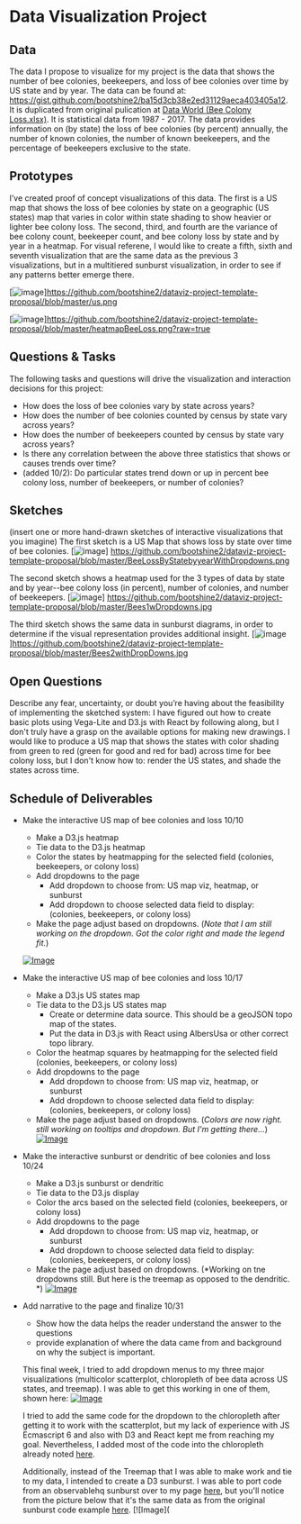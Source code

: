 # Data Visualization Project

## Data

The data I propose to visualize for my project is the data that shows the number of bee colonies, beekeepers, and loss of bee colonies over time by US state and by year. The data can be found at: https://gist.github.com/bootshine2/ba15d3cb38e2ed31129aeca403405a12. It is duplicated from original pulication at [Data World (Bee Colony Loss.xlsx)](https://data.world/finley/bee-colony-statistical-data-from-1987-2017/workspace/file?filename=Bee+Colony+Loss.xlsx). It is statistical data from 1987 - 2017. The data provides information on (by state) the loss of bee colonies (by percent) annually, the number of known colonies, the number of known beekeepers, and the percentage of beekeepers exclusive to the state.

## Prototypes

I’ve created proof of concept visualizations of this data. The first is a US map that shows the loss of bee colonies by state on a geographic (US states) map that varies in color within state shading to show heavier or lighter bee colony loss. The second, third, and fourth are the variance of bee colony count, beekeeper count, and bee colony loss by state and by year in a heatmap. For visual referene, I would like to create a fifth, sixth and seventh visualization that are the same data as the previous 3 visualizations, but in a multitiered sunburst visualization, in order to see if any patterns better emerge there.

[![image](https://github.com/bootshine2/dataviz-project-template-proposal/blob/master/us.png)]https://github.com/bootshine2/dataviz-project-template-proposal/blob/master/us.png

[![image](https://github.com/bootshine2/dataviz-project-template-proposal/blob/master/heatmapBeeLoss.png?raw=true)]https://github.com/bootshine2/dataviz-project-template-proposal/blob/master/heatmapBeeLoss.png?raw=true

## Questions & Tasks

The following tasks and questions will drive the visualization and interaction decisions for this project:

 * How does the loss of bee colonies vary by state across years?
 * How does the number of bee colonies counted by census by state vary across years?
 * How does the number of beekeepers counted by census by state vary across years?
 * Is there any correlation between the above three statistics that shows or causes trends over time?
 * (added 10/2): Do particular states trend down or up in percent bee colony loss, number of beekeepers, or number of colonies?

## Sketches

(insert one or more hand-drawn sketches of interactive visualizations that you imagine)
The first sketch is a US Map that shows loss by state over time of bee colonies.
[![image](https://github.com/bootshine2/dataviz-project-template-proposal/blob/master/BeeLossByStatebyyearWithDropdowns.png)]
https://github.com/bootshine2/dataviz-project-template-proposal/blob/master/BeeLossByStatebyyearWithDropdowns.png

The second sketch shows a heatmap used for the 3 types of data by state and by year--bee colony loss (in percent), number of colonies, and number of beekeepers.
[![image](https://github.com/bootshine2/dataviz-project-template-proposal/blob/master/Bees1wDropdowns.jpg)]
https://github.com/bootshine2/dataviz-project-template-proposal/blob/master/Bees1wDropdowns.jpg

The third sketch shows the same data in sunburst diagrams, in order to determine if the visual representation provides additional insight.
[![image](https://github.com/bootshine2/dataviz-project-template-proposal/blob/master/Bees2withDropDowns.jpg)]https://github.com/bootshine2/dataviz-project-template-proposal/blob/master/Bees2withDropDowns.jpg


## Open Questions

Describe any fear, uncertainty, or doubt you’re having about the feasibility of implementing the sketched system: I have figured out how to create basic plots using Vega-Lite and D3.js with React by following along, but I don't truly have a grasp on the available options for making new drawings. I would like to produce a US map that shows the states with color shading from green to red (green for good and red for bad) across time for bee colony loss, but I don't know how to: render the US states, and shade the states across time.

## Schedule of Deliverables

* Make the interactive US map of bee colonies and loss 10/10
  * Make a D3.js heatmap
  * Tie data to the D3.js heatmap
  * Color the states by heatmapping for the selected field (colonies, beekeepers, or colony loss)
  * Add dropdowns to the page
    * Add dropdown to choose from: US map viz, heatmap, or sunburst
    * Add dropdown to choose selected data field to display: (colonies, beekeepers, or colony loss)
  * Make the page adjust based on dropdowns.
  (*Note that I am still working on the dropdown. Got the color right and made the legend fit.*)
  
  [![Image](https://github.com/bootshine2/dataviz-project-template-proposal/blob/master/bee%20loss%20by%20year%202.PNG)](https://beta.vizhub.com/bootshine2/1ab048f3d6b14f91869d618fe70f1eb2?mode=full)

* Make the interactive US map of bee colonies and loss 10/17
  * Make a D3.js US states map
  * Tie data to the D3.js US states map
    * Create or determine data source. This should be a geoJSON topo map of the states.
    * Put the data in D3.js with React using AlbersUsa or other correct topo library.
  * Color the heatmap squares by heatmapping for the selected field (colonies, beekeepers, or colony loss)
  * Add dropdowns to the page
    * Add dropdown to choose from: US map viz, heatmap, or sunburst
    * Add dropdown to choose selected data field to display: (colonies, beekeepers, or colony loss)
  * Make the page adjust based on dropdowns.
  (*Colors are now right. still working on tooltips and dropdown. But I'm getting there...*)
  [![Image](https://github.com/bootshine2/dataviz-project-template-proposal/blob/master/bee%20loss%20cloropleth.png)](https://beta.vizhub.com/bootshine2/daf80e80faf54d67a61de8f53e55506e?edit=files&file=index.js&mode=full)
  
* Make the interactive sunburst or dendritic of bee colonies and loss 10/24
  * Make a D3.js sunburst or dendritic
  * Tie data to the D3.js display
  * Color the arcs based on the selected field (colonies, beekeepers, or colony loss)
  * Add dropdowns to the page
    * Add dropdown to choose from: US map viz, heatmap, or sunburst
    * Add dropdown to choose selected data field to display: (colonies, beekeepers, or colony loss)
  * Make the page adjust based on dropdowns.
  (*Working on tne dropdowns still. But here is the treemap as opposed to the dendritic. *)
  [![Image](https://github.com/bootshine2/dataviz-project-template-proposal/blob/master/treemap.png)](https://beta.vizhub.com/bootshine2/ada11d6edcc44b5ca57297f6c2acc879?edit=files&file=index.html&mode=full)
  
* Add narrative to the page and finalize 10/31
  * Show how the data helps the reader understand the answer to the questions
  * provide explanation of where the data came from and background on why the subject is important.
  
  This final week, I tried to add dropdown menus to my three major visualizations (multicolor scatterplot, chloropleth of bee data across US states, and treemap). I was able to get this working in one of them, shown here:
  [![Image](https://github.com/bootshine2/dataviz-project-template-proposal/blob/master/BeeScatterPlotWithDropDown.jpg)](https://beta.vizhub.com/bootshine2/0a0b3a03537842a4bb256086ff85ca21?edit=files&file=index.js&mode=full)
  
  I tried to add the same code for the dropdown to the chloropleth after getting it to work with the scatterplot, but my lack of experience with JS Ecmascript 6 and also with D3 and React kept me from reaching my goal. Nevertheless, I added most of the code into the chloropleth already noted [here](https://beta.vizhub.com/bootshine2/daf80e80faf54d67a61de8f53e55506e?edit=files&file=index.js&mode=full). 
  
  Additionally, instead of the Treemap that I was able to make work and tie to my data, I intended to create a D3 sunburst. I was able to port code from an observablehq sunburst over to my page [here](https://beta.vizhub.com/bootshine2/762d08e3a7a746d3918e145b7b12aa95?edit=files&file=index.js&mode=full), but you'll notice from the picture below that it's the same data as from the original sunburst code example [here](https://observablehq.com/@d3/zoomable-sunburst).
  [![Image](


